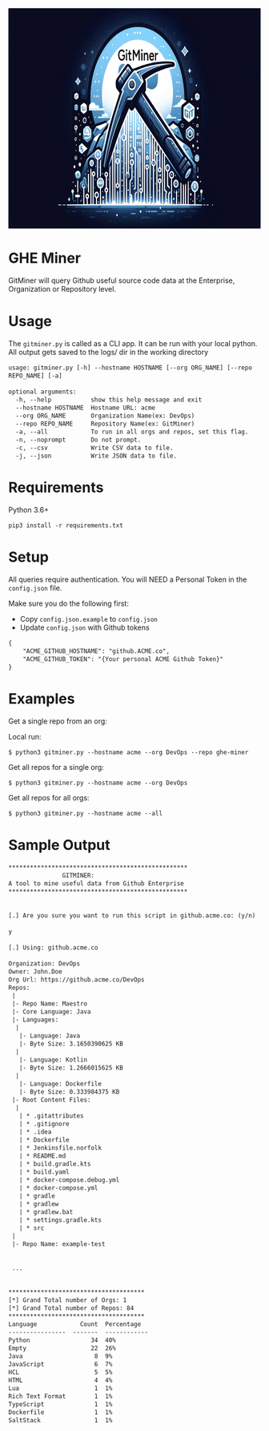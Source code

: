 <img src="img/gitminer.png" width="770" height="440" alt="Logo">

# GHE Miner
GitMiner will query Github useful source code data at the Enterprise, Organization or Repository level.

# Usage

The `gitminer.py` is called as a CLI app. It can be run with your local python.
All output gets saved to the logs/ dir in the working directory

```
usage: gitminer.py [-h] --hostname HOSTNAME [--org ORG_NAME] [--repo REPO_NAME] [-a]

optional arguments:
  -h, --help           show this help message and exit
  --hostname HOSTNAME  Hostname URL: acme
  --org ORG_NAME       Organization Name(ex: DevOps)
  --repo REPO_NAME     Repository Name(ex: GitMiner)
  -a, --all            To run in all orgs and repos, set this flag.
  -n, --noprompt       Do not prompt.
  -c, --csv            Write CSV data to file.
  -j, --json           Write JSON data to file.
```

# Requirements
Python 3.6+

```
pip3 install -r requirements.txt
```

# Setup

All queries require authentication. You will NEED a Personal Token in the `config.json` file.

Make sure you do the following first:
 - Copy `config.json.example` to `config.json`
 - Update `config.json` with Github tokens

```
{
    "ACME_GITHUB_HOSTNAME": "github.ACME.co",
    "ACME_GITHUB_TOKEN": "{Your personal ACME Github Token}"
}
```

# Examples
Get a single repo from an org:

Local run:

```
$ python3 gitminer.py --hostname acme --org DevOps --repo ghe-miner
```

Get all repos for a single org:

```
$ python3 gitminer.py --hostname acme --org DevOps
```

Get all repos for all orgs:

```
$ python3 gitminer.py --hostname acme --all
```

# Sample Output

```
**************************************************
               GITMINER:
A tool to mine useful data from Github Enterprise
**************************************************


[.] Are you sure you want to run this script in github.acme.co: (y/n)

y

[.] Using: github.acme.co

Organization: DevOps
Owner: John.Doe
Org Url: https://github.acme.co/DevOps
Repos:
 |
 |- Repo Name: Maestro
 |- Core Language: Java
 |- Languages:
  |
   |- Language: Java
   |- Byte Size: 3.1650390625 KB
  |
   |- Language: Kotlin
   |- Byte Size: 1.2666015625 KB
  |
   |- Language: Dockerfile
   |- Byte Size: 0.333984375 KB
 |- Root Content Files:
  |
   | * .gitattributes
   | * .gitignore
   | * .idea
   | * Dockerfile
   | * Jenkinsfile.norfolk
   | * README.md
   | * build.gradle.kts
   | * build.yaml
   | * docker-compose.debug.yml
   | * docker-compose.yml
   | * gradle
   | * gradlew
   | * gradlew.bat
   | * settings.gradle.kts
   | * src
 |
 |- Repo Name: example-test


 ...


**************************************
[*] Grand Total number of Orgs: 1
[*] Grand Total number of Repos: 84
**************************************
Language            Count  Percentage
----------------  -------  ------------
Python                 34  40%
Empty                  22  26%
Java                    8  9%
JavaScript              6  7%
HCL                     5  5%
HTML                    4  4%
Lua                     1  1%
Rich Text Format        1  1%
TypeScript              1  1%
Dockerfile              1  1%
SaltStack               1  1%

```

